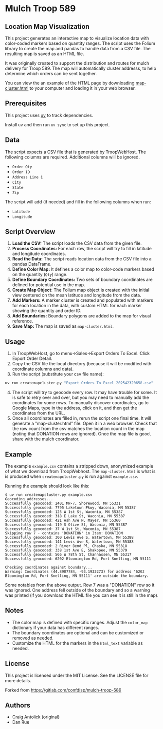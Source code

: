 # Mulch Troop 589

## Location Map Visualization

This project generates an interactive map to visualize location data with
color-coded markers based on quantity ranges. The script uses the Folium
library to create the map and pandas to handle data from a CSV file. The
resulting map is saved as an HTML file.

It was originally created to support the distribution and routes for mulch
delivery for Troop 589. The map will automatically cluster addresss, to help
determine which orders can be sent together. 

You can view the an example of the HTML page by downloading
[map-cluster.html](./map-cluster.html) to your computer and loading it in your
web browser.


## Prerequisites

This project uses [uv](https://docs.astral.sh/uv/) to track dependencies.

Install uv and then run `uv sync` to set up this project.

## Data

The script expects a CSV file that is generated by TroopWebHost. The following
columns are required. Additional columns will be ignored.

- `Order Qty`
- `Order ID`
- `Address Line 1`
- `City`
- `State`
- `Zip`

The script will add (if needed) and fill in the following columns when run:

- `Latitude`
- `Longitude`

## Script Overview

1. **Load the CSV:** The script loads the CSV data from the given file.
2. **Process Coordinates:** For each row, the script will try to fill in
   latitude and longitude coordinates.
3. **Read the Data:** The script reads location data from the CSV file into a
   pandas DataFrame.
4. **Define Color Map:** It defines a color map to color-code markers based on
   the quantity (`Qty`) range.
5. **Define Boundary Coordinates:** Two sets of boundary coordinates are
   defined for potential use in the map.
6. **Create Map Object:** The Folium map object is created with the initial
   view centered on the mean latitude and longitude from the data.
7. **Add Markers:** A marker cluster is created and populated with markers for
   each location in the data, with custom HTML for each marker showing the
   quantity and order ID.
8. **Add Boundaries:** Boundary polygons are added to the map for visual
   reference.
9. **Save Map:** The map is saved as `map-cluster.html`.

## Usage

1. In TroopWebHost, go to menu->Sales->Export Orders To Excel. Click Export
   Order Detail.
2. Copy the CSV file the local directory (because it will be modified with
   coordinate columns and data).
3. Run the script (substitute your csv file name):

```bash
uv run createmapcluster.py "Export Orders To Excel 202542320658.csv"
```

4. The script will try to geocode every row. It may have trouble for some. It
   is safe to retry over and over, but you may need to manually add the
   coordinates for some rows. To manually discover coordinates, go to Google
   Maps, type in the address, click on it, and then get the coordinates from
   the URL.
5. Once all coordinates are filled in, rerun the script one final time. It will
   generate a "map-cluster.html" file. Open it in a web browser. Check that the
   row count from the csv matches the location count in the map (noting that
   DONATION rows are ignored). Once the map file is good, share with the mulch
   coordinator.

## Example

The example `example.csv` contains a stripped down, anonymized example of what
we download from TroopWebhost. The `map-cluster.html` is what is is produced
when `createmapcluster.py` is run against `example.csv`.

Running the example should look like this:

```
$ uv run createmapcluster.py example.csv
Geocoding addresses...
Successfully geocoded: 2401 MN-7, Shorewood, MN 55331
Successfully geocoded: 7795 Laketown Pkwy, Waconia, MN 55387
Successfully geocoded: 125 W 1st St, Waconia, MN 55387
Successfully geocoded: 318 E Lake St, Waconia, MN 55387
Successfully geocoded: 421 Ash Ave N, Mayer, MN 55360
Successfully geocoded: 119 S Olive St, Waconia, MN 55387
Successfully geocoded: 37 W 1st St, Waconia, MN 55387
Skipping row 7 - contains 'DONATION' in Item: DONATION
Successfully geocoded: 300 Lewis Ave S, Watertown, MN 55388
Successfully geocoded: 141 Lewis Ave S, Watertown, MN 55388
Successfully geocoded: 2 River Bend Pl, Chaska, MN 55318
Successfully geocoded: 338 1st Ave E, Shakopee, MN 55379
Successfully geocoded: 566 W 78th St, Chanhassen, MN 55317
Successfully geocoded: 6202 Bloomington Rd, Fort Snelling, MN 55111

Checking coordinates against boundary...
Warning: Coordinates (44.8907784, -93.1933273) for address '6202 Bloomington Rd, Fort Snelling, MN 55111' are outside the boundary.
```

Some notables from the above output. Row 7 was a "DONATION" row so it was
ignored. One address fell outside of the boundary and so a warning was printed
(if you download the HTML file you can see it is still in the map).

## Notes

- The color map is defined with specific ranges. Adjust the `color_map`
  dictionary if your data has different ranges.
- The boundary coordinates are optional and can be customized or removed as
  needed.
- Customize the HTML for the markers in the `html_text` variable as needed.

## License

This project is licensed under the MIT License. See the LICENSE file for more
details.

Forked from https://gitlab.com/confdisp/mulch-troop-589

## Authors

- Craig Antolick (original)
- Dan Rue
